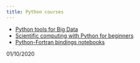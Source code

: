 ```yaml
---
title: Python courses
---
```


- [Python tools for Big Data](https://pnavaro.github.io/big-data)
- [Scientific computing with Python for beginners](https://pnavaro.github.io/python-notebooks)
- [Python-Fortran bindings notebooks](https://pnavaro.github.io/python-fortran/)

01/10/2020
